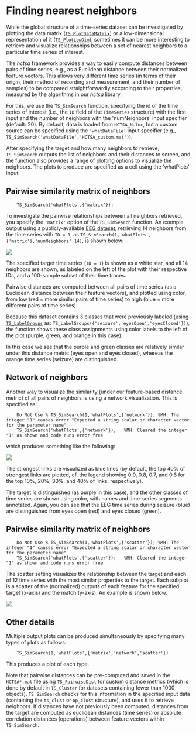 # Finding nearest neighbors

While the global structure of a time-series dataset can be investigated by plotting the data matrix ([`TS_PlotDataMatrix`](visualizing\_the\_data\_matrix.md)) or a low-dimensional representation of it ([`TS_PlotLowDim`](low\_dim.md)), sometimes it can be more interesting to retrieve and visualize relationships between a set of nearest neighbors to a particular time series of interest.

The _hctsa_ framework provides a way to easily compute distances between pairs of time series, e.g., as a Euclidean distance between their normalized feature vectors. This allows very different time series (in terms of their origin, their method of recording and measurement, and their number of samples) to be compared straightforwardly according to their properties, measured by the algorithms in our _hctsa_ library.

For this, we use the `TS_SimSearch` function, specifying the id of the time series of interest (i.e., the `ID` field of the `TimeSeries` structure) with the first input and the number of neighbors with the 'numNeighbors' input specifier (default: 20). By default, data is loaded from `HCTSA_N.loc`, but a custom source can be specified using the `'whatDataFile'` input specifier (e.g., `TS_SimSearch('whatDataFile','HCTSA_custom.mat')`).

After specifying the target and how many neighbors to retrieve, `TS_SimSearch` outputs the list of neighbors and their distances to screen, and the function also provides a range of plotting options to visualize the neighbors. The plots to produce are specified as a cell using the 'whatPlots' input.

## Pairwise similarity matrix of neighbors

```
    TS_SimSearch('whatPlots',{'matrix'});
```

To investigate the pairwise relationships between all neighbors retrieved, you specify the `'matrix'` option of the `TS_SimSearch` function. An example output using a publicly-available [EEG dataset](http://epileptologie-bonn.de/cms/front\_content.php?idcat=193\&lang=3), retrieving 14 neighbors from the time series with `ID = 1`, as `TS_SimSearch(1,'whatPlots',{'matrix'},'numNeighbors',14)`, is shown below:

![](../../.gitbook/assets/TS\_SimSearch\_matrix.png)

The specified target time series (`ID = 1`) is shown as a white star, and all 14 neighbors are shown, as labeled on the left of the plot with their respective IDs, and a 100-sample subset of their time traces.

Pairwise distances are computed between all pairs of time series (as a Euclidean distance between their feature vectors), and plotted using color, from low (red = more similar pairs of time series) to high (blue = more different pairs of time series).

Because this dataset contains 3 classes that were previously labeled (using [`TS_LabelGroups`](grouping.md) as: `TS_LabelGroups({'seizure','eyesOpen','eyesClosed'})`), the function shows these class assignments using color labels to the left of the plot (purple, green, and orange in this case).

In this case we see that the purple and green classes are relatively similar under this distance metric (eyes open and eyes closed), whereas the orange time series (seizure) are distinguished.

## Network of neighbors

Another way to visualize the similarity (under our feature-based distance metric) of all pairs of neighbors is using a network visualization. This is specified as:

```
    Do Not Use % TS_SimSearch(1,'whatPlots',{'network'}); %MH: The integer "1" causes error "Expected a string scalar or character vector for the parameter name"
    TS_SimSearch('whatPlots',{'network'});   %MH: Cleared the integer "1" as shown and code runs error free
```

which produces something like the following:

![](../../.gitbook/assets/TS\_SimSearch\_network.png)

The strongest links are visualized as blue lines (by default, the top 40% of strongest links are plotted, cf. the legend showing 0.9, 0.8, 0.7, and 0.6 for the top 10%, 20%, 30%, and 40% of links, respectively).

The target is distinguished (as purple in this case), and the other classes of time series are shown using color, with names and time-series segments annotated. Again, you can see that the EEG time series during seizure (blue) are distinguished from eyes open (red) and eyes closed (green).

## Pairwise similarity matrix of neighbors

```
    Do Not Use % TS_SimSearch(1,'whatPlots',{'scatter'}); %MH: The integer "1" causes error "Expected a string scalar or character vector for the parameter name"
    TS_SimSearch('whatPlots',{'scatter'});   %MH: Cleared the integer "1" as shown and code runs error free
```

The scatter setting visualizes the relationship between the target and each of 12 time series with the most similar properties to the target. Each subplot is a scatter of the (normalized) outputs of each feature for the specified target (x-axis) and the match (y-axis). An example is shown below.

![](../../.gitbook/assets/TS\_SimSearch\_scatters.png)

## Other details

Multiple output plots can be produced simultaneously by specifying many types of plots as follows:

```
    TS_SimSearch(1,'whatPlots',{'matrix','network','scatter'})
```

This produces a plot of each type.

Note that pairwise distances can be pre-computed and saved in the `HCTSA*.mat` file using `TS_PairwiseDist` for custom distance metrics (which is done by default in `TS_Cluster` for datasets containing fewer than 1000 objects). `TS_SimSearch` checks for this information in the specified input data (containing the `ts_clust` or `op_clust` structure), and uses it to retrieve neighbors. If distances have not previously been computed, distances from the target are computed as euclidean distances (time series) or absolute correlation distances (operations) between feature vectors within `TS_SimSearch`.
